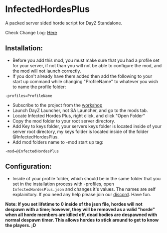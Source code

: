 # InfectedHordesPlus
A packed server sided horde script for DayZ Standalone.

Check Change Log: [Here](https://github.com/VanillaPlusPlus/InfectedHordesPlus/releases)

## Installation:
- Before you add this mod, you must make sure that you had a profile set for your server, if not than you will not be able to configure the mod, and the mod will not launch correctly.
- If you don't already have them added then add the following to your start up command while changing "ProfileName" to whatever you wish to name the profile folder:
```
-profiles=ProfileName
```

- Subscribe to the project from the [workshop](https://steamcommunity.com/sharedfiles/filedetails/?id=1733084281)
- Launch DayZ Launcher, not SA Launcher, and go to the mods tab.
- Locate Infected Hordes Plus, right click, and click "Open Folder"
- Copy the mod folder to your root server directory.
- Add Key to keys folder, your servers keys folder is located inside of your server root directory, my keys folder is located inside of the folder @InfectedHordesPlus.
- Add mod folders name to -mod start up tag:
```
-mod=@InfectedHordesPlus
```

## Configuration:
- Inside of your profile folder, which should be in the same folder that you set in the installation process with -profiles, open ```InfectedHordesPlus.json``` and changes it's values. The names are self explainitory. If you need any help please join our [discord](https://discord.gg/bkf3u7M).
Have fun.


**Note: If you set lifetime to 0 inside of the json file, hordes will not despawn with a time; however, they will be removed as a valid "horde" when all horde members are killed off, dead bodies are despawned with normal despawn timer. This allows hordes to stick around to get to know the players. ;D**
